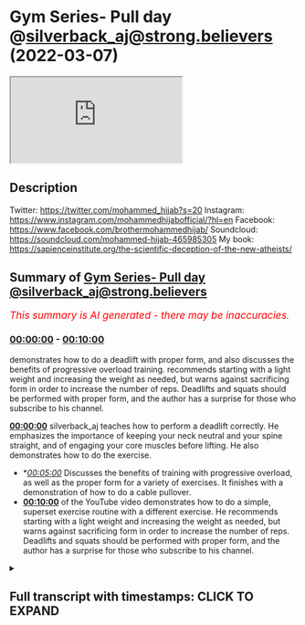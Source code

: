 # Gym Series- Pull day @silverback_aj@strong.believers (2022-03-07)

<iframe loading='lazy' src='https://www.youtube.com/embed/eKMH6Bdj8ak'></iframe>

## Description

Twitter: https://twitter.com/mohammed_hijab?s=20
Instagram: https://www.instagram.com/mohammedhijabofficial/?hl=en
Facebook: https://www.facebook.com/brothermohammedhijab/
Soundcloud: https://soundcloud.com/mohammed-hijab-465985305
My book: https://sapienceinstitute.org/the-scientific-deception-of-the-new-atheists/

## Summary of [Gym Series- Pull day @silverback\_aj@strong.believers](https://www.youtube.com/watch?v=eKMH6Bdj8ak)


*<span style="color:red; font-size:125%">This summary is AI generated - there may be inaccuracies</span>. [](/)*

### [00:00:00](https://www.youtube.com/watch?v=eKMH6Bdj8ak&t=0) - [00:10:00](https://www.youtube.com/watch?v=eKMH6Bdj8ak&t=600)

demonstrates how to do a deadlift with proper form, and also discusses the benefits of progressive overload training. recommends starting with a light weight and increasing the weight as needed, but warns against sacrificing form in order to increase the number of reps. Deadlifts and squats should be performed with proper form, and the author has a surprise for those who subscribe to his channel.

**[00:00:00](https://www.youtube.com/watch?v=eKMH6Bdj8ak&t=0)**  silverback\_aj teaches how to perform a deadlift correctly. He emphasizes the importance of keeping your neck neutral and your spine straight, and of engaging your core muscles before lifting. He also demonstrates how to do the exercise.
* **[00:05:00](https://www.youtube.com/watch?v=eKMH6Bdj8ak&t=300)* Discusses the benefits of training with progressive overload, as well as the proper form for a variety of exercises. It finishes with a demonstration of how to do a cable pullover.
* **[00:10:00](https://www.youtube.com/watch?v=eKMH6Bdj8ak&t=600)** of the YouTube video demonstrates how to do a simple, superset exercise routine with a different exercise. He recommends starting with a light weight and increasing the weight as needed, but warns against sacrificing form in order to increase the number of reps. Deadlifts and squats should be performed with proper form, and the author has a surprise for those who subscribe to his channel.

<details><summary><h2>Full transcript with timestamps: CLICK TO EXPAND</h2></summary>

[0:00:10](https://youtu.be/eKMH6Bdj8ak?t=10) make use of five things before five  
[0:00:11](https://youtu.be/eKMH6Bdj8ak?t=11) things come  
[0:00:12](https://youtu.be/eKMH6Bdj8ak?t=12) what is your health yeah before  
[0:00:15](https://youtu.be/eKMH6Bdj8ak?t=15) your illness  
[0:00:17](https://youtu.be/eKMH6Bdj8ak?t=17) yeah your health and another one  
[0:00:18](https://youtu.be/eKMH6Bdj8ak?t=18) actually whatever one is your youth  
[0:00:20](https://youtu.be/eKMH6Bdj8ak?t=20) before your old age so in many ways  
[0:00:22](https://youtu.be/eKMH6Bdj8ak?t=22) you'll  
[0:00:23](https://youtu.be/eKMH6Bdj8ak?t=23) fill in two aspects of prophetic advice  
[0:00:38](https://youtu.be/eKMH6Bdj8ak?t=38) foreign  
[0:00:48](https://youtu.be/eKMH6Bdj8ak?t=48) this is day two  
[0:00:49](https://youtu.be/eKMH6Bdj8ak?t=49) this is the pool day and i'm here joined  
[0:00:51](https://youtu.be/eKMH6Bdj8ak?t=51) with the big man  
[0:00:54](https://youtu.be/eKMH6Bdj8ak?t=54) i'll talk about this man  
[0:01:03](https://youtu.be/eKMH6Bdj8ak?t=63) [Music]  
[0:01:09](https://youtu.be/eKMH6Bdj8ak?t=69) [Music]  
[0:01:14](https://youtu.be/eKMH6Bdj8ak?t=74) so in today's installment uh what we are  
[0:01:16](https://youtu.be/eKMH6Bdj8ak?t=76) going to be doing is a pool day so it's  
[0:01:18](https://youtu.be/eKMH6Bdj8ak?t=78) for people that are guests it's for  
[0:01:20](https://youtu.be/eKMH6Bdj8ak?t=80) people that are you know really have a  
[0:01:21](https://youtu.be/eKMH6Bdj8ak?t=81) busy lifestyle and they really want to  
[0:01:23](https://youtu.be/eKMH6Bdj8ak?t=83) get every muscle group completed their  
[0:01:25](https://youtu.be/eKMH6Bdj8ak?t=85) split right three day split push ball  
[0:01:26](https://youtu.be/eKMH6Bdj8ak?t=86) legs and today's one is the poor one as  
[0:01:28](https://youtu.be/eKMH6Bdj8ak?t=88) i just said and we're gonna be doing um  
[0:01:30](https://youtu.be/eKMH6Bdj8ak?t=90) a complete back session and biceps  
[0:01:32](https://youtu.be/eKMH6Bdj8ak?t=92) starting with the compounds then  
[0:01:34](https://youtu.be/eKMH6Bdj8ak?t=94) isolating the muscles and uh yeah we're  
[0:01:36](https://youtu.be/eKMH6Bdj8ak?t=96) just gonna kill it it's gonna be based  
[0:01:37](https://youtu.be/eKMH6Bdj8ak?t=97) on muscle hypertrophy trying to put on  
[0:01:39](https://youtu.be/eKMH6Bdj8ak?t=99) some good size maintain strength and uh  
[0:01:42](https://youtu.be/eKMH6Bdj8ak?t=102) just really enjoy the session i'm gonna  
[0:01:44](https://youtu.be/eKMH6Bdj8ak?t=104) make that solo about games that's it man  
[0:01:45](https://youtu.be/eKMH6Bdj8ak?t=105) can i make this all right yes well let's  
[0:01:47](https://youtu.be/eKMH6Bdj8ak?t=107) see what we can do let's see if you guys  
[0:01:48](https://youtu.be/eKMH6Bdj8ak?t=108) can keep up with the chat  
[0:01:50](https://youtu.be/eKMH6Bdj8ak?t=110) [Laughter]  
[0:01:52](https://youtu.be/eKMH6Bdj8ak?t=112) so stay tuned watch the exercises  
[0:01:54](https://youtu.be/eKMH6Bdj8ak?t=114) carefully and follow the routine the  
[0:01:55](https://youtu.be/eKMH6Bdj8ak?t=115) shuttle and you'll make some uh  
[0:01:57](https://youtu.be/eKMH6Bdj8ak?t=117) silverback gains like  
[0:01:59](https://youtu.be/eKMH6Bdj8ak?t=119) like him and him yeah yeah before we  
[0:02:01](https://youtu.be/eKMH6Bdj8ak?t=121) start the main compounds we're going to  
[0:02:03](https://youtu.be/eKMH6Bdj8ak?t=123) be starting with some dynamic stretching  
[0:02:04](https://youtu.be/eKMH6Bdj8ak?t=124) it's extremely important that you warm  
[0:02:05](https://youtu.be/eKMH6Bdj8ak?t=125) up your lower back in particular your  
[0:02:07](https://youtu.be/eKMH6Bdj8ak?t=127) whole posterior chain because we'll be  
[0:02:09](https://youtu.be/eKMH6Bdj8ak?t=129) doing some heavy lifting with the  
[0:02:10](https://youtu.be/eKMH6Bdj8ak?t=130) dentist let's go first thing i love to  
[0:02:12](https://youtu.be/eKMH6Bdj8ak?t=132) do is uh a nice i call it window wipers  
[0:02:15](https://youtu.be/eKMH6Bdj8ak?t=135) but follow me  
[0:02:16](https://youtu.be/eKMH6Bdj8ak?t=136) lay on your back  
[0:02:17](https://youtu.be/eKMH6Bdj8ak?t=137) knees up hands wide and try to drop your  
[0:02:19](https://youtu.be/eKMH6Bdj8ak?t=139) knees from side to side it's a great way  
[0:02:21](https://youtu.be/eKMH6Bdj8ak?t=141) to really stretch the lower back you do  
[0:02:24](https://youtu.be/eKMH6Bdj8ak?t=144) dynamic stretching when warming up and  
[0:02:26](https://youtu.be/eKMH6Bdj8ak?t=146) you do the static stretching at the end  
[0:02:27](https://youtu.be/eKMH6Bdj8ak?t=147) so do about 20 reps  
[0:02:29](https://youtu.be/eKMH6Bdj8ak?t=149) two sets  
[0:02:31](https://youtu.be/eKMH6Bdj8ak?t=151) all right last one we're going to do is  
[0:02:32](https://youtu.be/eKMH6Bdj8ak?t=152) another nice low back stretch lay on  
[0:02:33](https://youtu.be/eKMH6Bdj8ak?t=153) your back hands across your knees and  
[0:02:35](https://youtu.be/eKMH6Bdj8ak?t=155) trying to pull your knees to your chest  
[0:02:37](https://youtu.be/eKMH6Bdj8ak?t=157) all right guys first exercise that we're  
[0:02:39](https://youtu.be/eKMH6Bdj8ak?t=159) going to be doing on this pool day is in  
[0:02:40](https://youtu.be/eKMH6Bdj8ak?t=160) my opinion the king of all exercises  
[0:02:42](https://youtu.be/eKMH6Bdj8ak?t=162) alongside the squats but it's a deadlift  
[0:02:44](https://youtu.be/eKMH6Bdj8ak?t=164) so this will be the major compound that  
[0:02:45](https://youtu.be/eKMH6Bdj8ak?t=165) we're going to be doing i want to  
[0:02:48](https://youtu.be/eKMH6Bdj8ak?t=168) like really put emphasis on how  
[0:02:49](https://youtu.be/eKMH6Bdj8ak?t=169) important it is for you guys to really  
[0:02:50](https://youtu.be/eKMH6Bdj8ak?t=170) watch your phone when you're dead  
[0:02:51](https://youtu.be/eKMH6Bdj8ak?t=171) lifting i myself have learned the hard  
[0:02:53](https://youtu.be/eKMH6Bdj8ak?t=173) way back in a few years ago i've hurt my  
[0:02:54](https://youtu.be/eKMH6Bdj8ak?t=174) back many times so now i've i like to  
[0:02:57](https://youtu.be/eKMH6Bdj8ak?t=177) think i've perfected the form so this is  
[0:02:59](https://youtu.be/eKMH6Bdj8ak?t=179) how we're going to do it the few  
[0:03:00](https://youtu.be/eKMH6Bdj8ak?t=180) mistakes that people make they do touch  
[0:03:02](https://youtu.be/eKMH6Bdj8ak?t=182) and go reps touching gorillas gonna give  
[0:03:04](https://youtu.be/eKMH6Bdj8ak?t=184) you the tendency to shoot your hips up  
[0:03:06](https://youtu.be/eKMH6Bdj8ak?t=186) so i'll just demonstrate how i would how  
[0:03:08](https://youtu.be/eKMH6Bdj8ak?t=188) i'll do it as i'm showing you so  
[0:03:10](https://youtu.be/eKMH6Bdj8ak?t=190) feet quite narrow a bit more narrower  
[0:03:11](https://youtu.be/eKMH6Bdj8ak?t=191) than shoulder width you want to get your  
[0:03:13](https://youtu.be/eKMH6Bdj8ak?t=193) hands on either side of your body on the  
[0:03:14](https://youtu.be/eKMH6Bdj8ak?t=194) outside of your knees so what you want  
[0:03:17](https://youtu.be/eKMH6Bdj8ak?t=197) to do before lifting up i do alternating  
[0:03:19](https://youtu.be/eKMH6Bdj8ak?t=199) grip  
[0:03:20](https://youtu.be/eKMH6Bdj8ak?t=200) so you want to be here take a deep  
[0:03:22](https://youtu.be/eKMH6Bdj8ak?t=202) breath it's so important to tighten up  
[0:03:24](https://youtu.be/eKMH6Bdj8ak?t=204) your core engage your core before you  
[0:03:25](https://youtu.be/eKMH6Bdj8ak?t=205) lift so what you want to do imagine  
[0:03:26](https://youtu.be/eKMH6Bdj8ak?t=206) you're breaking the bar engage your lats  
[0:03:29](https://youtu.be/eKMH6Bdj8ak?t=209) take a deep breath  
[0:03:30](https://youtu.be/eKMH6Bdj8ak?t=210) engage the lats and then lift full  
[0:03:32](https://youtu.be/eKMH6Bdj8ak?t=212) explosive control it on the way down  
[0:03:35](https://youtu.be/eKMH6Bdj8ak?t=215) let it fully hit the ground reset take a  
[0:03:37](https://youtu.be/eKMH6Bdj8ak?t=217) new breath  
[0:03:39](https://youtu.be/eKMH6Bdj8ak?t=219) explosive on the way up control it down  
[0:03:42](https://youtu.be/eKMH6Bdj8ak?t=222) deep breath  
[0:03:53](https://youtu.be/eKMH6Bdj8ak?t=233) now ladies and gentlemen this is a  
[0:03:54](https://youtu.be/eKMH6Bdj8ak?t=234) deadlift  
[0:03:55](https://youtu.be/eKMH6Bdj8ak?t=235) initially let me see what that form is  
[0:03:57](https://youtu.be/eKMH6Bdj8ak?t=237) saying  
[0:03:59](https://youtu.be/eKMH6Bdj8ak?t=239) lovely rep just a bit more emphasis on  
[0:04:02](https://youtu.be/eKMH6Bdj8ak?t=242) your chest coming up first not your hips  
[0:04:03](https://youtu.be/eKMH6Bdj8ak?t=243) there we go much better on the way down  
[0:04:06](https://youtu.be/eKMH6Bdj8ak?t=246) keep it together drop your hips a little  
[0:04:07](https://youtu.be/eKMH6Bdj8ak?t=247) bit more on the way down  
[0:04:09](https://youtu.be/eKMH6Bdj8ak?t=249) drop your hips more there we go much  
[0:04:11](https://youtu.be/eKMH6Bdj8ak?t=251) better keep your chest sticking out like  
[0:04:13](https://youtu.be/eKMH6Bdj8ak?t=253) the whole time even when you're going  
[0:04:14](https://youtu.be/eKMH6Bdj8ak?t=254) down yeah try and keep you you want to  
[0:04:16](https://youtu.be/eKMH6Bdj8ak?t=256) see your chest in the mirror at all  
[0:04:17](https://youtu.be/eKMH6Bdj8ak?t=257) times so one thing i want to add i'm  
[0:04:19](https://youtu.be/eKMH6Bdj8ak?t=259) guilty of it myself is uh when you're  
[0:04:21](https://youtu.be/eKMH6Bdj8ak?t=261) dead lifting you want to try and keep  
[0:04:22](https://youtu.be/eKMH6Bdj8ak?t=262) your neck neutral of your spine so you  
[0:04:24](https://youtu.be/eKMH6Bdj8ak?t=264) might see me in this video doing it but  
[0:04:26](https://youtu.be/eKMH6Bdj8ak?t=266) it's just a habit but you don't want to  
[0:04:27](https://youtu.be/eKMH6Bdj8ak?t=267) have your neck pointed up too much  
[0:04:28](https://youtu.be/eKMH6Bdj8ak?t=268) because you could strain your neck but  
[0:04:29](https://youtu.be/eKMH6Bdj8ak?t=269) you want to try and keep your your neck  
[0:04:31](https://youtu.be/eKMH6Bdj8ak?t=271) neutral with your spine so you're coming  
[0:04:33](https://youtu.be/eKMH6Bdj8ak?t=273) up together and just keeping it tight  
[0:04:51](https://youtu.be/eKMH6Bdj8ak?t=291) [Applause]  
[0:05:04](https://youtu.be/eKMH6Bdj8ak?t=304) and then we'll be doing about four major  
[0:05:06](https://youtu.be/eKMH6Bdj8ak?t=306) working sets  
[0:05:26](https://youtu.be/eKMH6Bdj8ak?t=326) drop the hips as you come down  
[0:05:30](https://youtu.be/eKMH6Bdj8ak?t=330) good job stop stop stop stop stop stop  
[0:05:34](https://youtu.be/eKMH6Bdj8ak?t=334) okay  
[0:05:37](https://youtu.be/eKMH6Bdj8ak?t=337) you need to drop your hips as you're  
[0:05:38](https://youtu.be/eKMH6Bdj8ak?t=338) coming down when the ball passes your  
[0:05:39](https://youtu.be/eKMH6Bdj8ak?t=339) knee bro you need to drop bend the knees  
[0:05:41](https://youtu.be/eKMH6Bdj8ak?t=341) and sit into your hips yes exactly yeah  
[0:05:43](https://youtu.be/eKMH6Bdj8ak?t=343) okay just to take the strain out i'll go  
[0:05:45](https://youtu.be/eKMH6Bdj8ak?t=345) back here we can be low back okay let's  
[0:05:47](https://youtu.be/eKMH6Bdj8ak?t=347) try again come on give me three more  
[0:05:49](https://youtu.be/eKMH6Bdj8ak?t=349) reps okay  
[0:05:50](https://youtu.be/eKMH6Bdj8ak?t=350) stand with your chest don't let your  
[0:05:52](https://youtu.be/eKMH6Bdj8ak?t=352) hips shoot up let's go again  
[0:05:53](https://youtu.be/eKMH6Bdj8ak?t=353) sit into your hips sit yes  
[0:05:56](https://youtu.be/eKMH6Bdj8ak?t=356) much better  
[0:05:57](https://youtu.be/eKMH6Bdj8ak?t=357) let's go again sit into your hips  
[0:05:59](https://youtu.be/eKMH6Bdj8ak?t=359) good mind look straight don't look at me  
[0:06:02](https://youtu.be/eKMH6Bdj8ak?t=362) let's go  
[0:06:06](https://youtu.be/eKMH6Bdj8ak?t=366) so one of the main things in regards to  
[0:06:08](https://youtu.be/eKMH6Bdj8ak?t=368) muscle hyper if you wanted to gain  
[0:06:09](https://youtu.be/eKMH6Bdj8ak?t=369) muscle is you want to do progressive  
[0:06:11](https://youtu.be/eKMH6Bdj8ak?t=371) overload you want to overload the muscle  
[0:06:13](https://youtu.be/eKMH6Bdj8ak?t=373) and try and keep a good rep range so  
[0:06:15](https://youtu.be/eKMH6Bdj8ak?t=375) working sets now got four plates on here  
[0:06:17](https://youtu.be/eKMH6Bdj8ak?t=377) gonna aim for about five reps maybe more  
[0:06:19](https://youtu.be/eKMH6Bdj8ak?t=379) but um  
[0:06:20](https://youtu.be/eKMH6Bdj8ak?t=380) yeah just enjoy it and make sure the  
[0:06:22](https://youtu.be/eKMH6Bdj8ak?t=382) form is perfected we'll be doing about  
[0:06:24](https://youtu.be/eKMH6Bdj8ak?t=384) three to four workout sets on this and  
[0:06:26](https://youtu.be/eKMH6Bdj8ak?t=386) you want to be at around eighty percent  
[0:06:27](https://youtu.be/eKMH6Bdj8ak?t=387) of your one rep max it's a good place to  
[0:06:29](https://youtu.be/eKMH6Bdj8ak?t=389) be out for your working sets let's go  
[0:06:37](https://youtu.be/eKMH6Bdj8ak?t=397) is  
[0:06:58](https://youtu.be/eKMH6Bdj8ak?t=418) all right guys  
[0:07:00](https://youtu.be/eKMH6Bdj8ak?t=420) as you just saw  
[0:07:03](https://youtu.be/eKMH6Bdj8ak?t=423) instead of this platform in it just so i  
[0:07:04](https://youtu.be/eKMH6Bdj8ak?t=424) can say i'm a bit taller but anyways um  
[0:07:06](https://youtu.be/eKMH6Bdj8ak?t=426) martial are strong but as you guys can  
[0:07:08](https://youtu.be/eKMH6Bdj8ak?t=428) see the form is not what you guys should  
[0:07:10](https://youtu.be/eKMH6Bdj8ak?t=430) follow  
[0:07:14](https://youtu.be/eKMH6Bdj8ak?t=434) right now so uh the form could be a lot  
[0:07:16](https://youtu.be/eKMH6Bdj8ak?t=436) better he's rounding his lumbar spine  
[0:07:17](https://youtu.be/eKMH6Bdj8ak?t=437) he's shooting his hips up first okay  
[0:07:21](https://youtu.be/eKMH6Bdj8ak?t=441) but other than that obviously the  
[0:07:22](https://youtu.be/eKMH6Bdj8ak?t=442) strength is there but guys never go  
[0:07:24](https://youtu.be/eKMH6Bdj8ak?t=444) heavier and chase numbers if you haven't  
[0:07:26](https://youtu.be/eKMH6Bdj8ak?t=446) pat in the form okay this is a good  
[0:07:27](https://youtu.be/eKMH6Bdj8ak?t=447) point well i've actually hurt my bike  
[0:07:29](https://youtu.be/eKMH6Bdj8ak?t=449) before many times my club i've done it  
[0:07:31](https://youtu.be/eKMH6Bdj8ak?t=451) was ironically it was not actually going  
[0:07:33](https://youtu.be/eKMH6Bdj8ak?t=453) back it was doing something else it  
[0:07:34](https://youtu.be/eKMH6Bdj8ak?t=454) could happen bro because it is it's the  
[0:07:36](https://youtu.be/eKMH6Bdj8ak?t=456) same mechanics you're not if you're not  
[0:07:37](https://youtu.be/eKMH6Bdj8ak?t=457) bracing your core properly and you're  
[0:07:38](https://youtu.be/eKMH6Bdj8ak?t=458) pulling and that causes an extra  
[0:07:40](https://youtu.be/eKMH6Bdj8ak?t=460) extension of the muscle fibers and bulk  
[0:07:42](https://youtu.be/eKMH6Bdj8ak?t=462) you pull the muscle absolutely don't do  
[0:07:43](https://youtu.be/eKMH6Bdj8ak?t=463) that your weighted pull-ups  
[0:07:45](https://youtu.be/eKMH6Bdj8ak?t=465) uh if you find normal pull-ups easy then  
[0:07:48](https://youtu.be/eKMH6Bdj8ak?t=468) just do weighted pull-ups these will  
[0:07:50](https://youtu.be/eKMH6Bdj8ak?t=470) really bring out your lats we're gonna  
[0:07:51](https://youtu.be/eKMH6Bdj8ak?t=471) do about four sets  
[0:07:53](https://youtu.be/eKMH6Bdj8ak?t=473) eight to twelve reps  
[0:07:59](https://youtu.be/eKMH6Bdj8ak?t=479) [Music]  
[0:08:12](https://youtu.be/eKMH6Bdj8ak?t=492) [Music]  
[0:08:14](https://youtu.be/eKMH6Bdj8ak?t=494) peace  
[0:08:32](https://youtu.be/eKMH6Bdj8ak?t=512) so next exercise for mid back and lats  
[0:08:35](https://youtu.be/eKMH6Bdj8ak?t=515) four sets of ten reps which exercise  
[0:08:38](https://youtu.be/eKMH6Bdj8ak?t=518) what's your size i don't even remember  
[0:08:40](https://youtu.be/eKMH6Bdj8ak?t=520) the name see the rose yeah  
[0:08:51](https://youtu.be/eKMH6Bdj8ak?t=531) [Music]  
[0:09:08](https://youtu.be/eKMH6Bdj8ak?t=548) all right guys  
[0:09:10](https://youtu.be/eKMH6Bdj8ak?t=550) when you train  
[0:09:11](https://youtu.be/eKMH6Bdj8ak?t=551) push yourself when you go to work at  
[0:09:13](https://youtu.be/eKMH6Bdj8ak?t=553) literally 80 to 90 of your one rep max  
[0:09:16](https://youtu.be/eKMH6Bdj8ak?t=556) not all the time most of the time  
[0:09:18](https://youtu.be/eKMH6Bdj8ak?t=558) because you really want to  
[0:09:20](https://youtu.be/eKMH6Bdj8ak?t=560) basically push yourself  
[0:09:29](https://youtu.be/eKMH6Bdj8ak?t=569) give it a little hold so this was the  
[0:09:31](https://youtu.be/eKMH6Bdj8ak?t=571) last exercise that we're doing a good  
[0:09:32](https://youtu.be/eKMH6Bdj8ak?t=572) way to finish it up i like to always  
[0:09:34](https://youtu.be/eKMH6Bdj8ak?t=574) superset the last back exercise with  
[0:09:36](https://youtu.be/eKMH6Bdj8ak?t=576) some sort of pullover so it's a cable  
[0:09:38](https://youtu.be/eKMH6Bdj8ak?t=578) pull over primarily targets your laps  
[0:09:40](https://youtu.be/eKMH6Bdj8ak?t=580) and just want to show you guys how we do  
[0:09:43](https://youtu.be/eKMH6Bdj8ak?t=583) it right here  
[0:09:44](https://youtu.be/eKMH6Bdj8ak?t=584) put it in keep your arms fairly straight  
[0:09:47](https://youtu.be/eKMH6Bdj8ak?t=587) right there you want to throw it in  
[0:09:48](https://youtu.be/eKMH6Bdj8ak?t=588) stretch squeeze  
[0:09:51](https://youtu.be/eKMH6Bdj8ak?t=591) it  
[0:09:52](https://youtu.be/eKMH6Bdj8ak?t=592) squeeze you don't want to do this  
[0:09:53](https://youtu.be/eKMH6Bdj8ak?t=593) because it's going to become a tricep  
[0:09:55](https://youtu.be/eKMH6Bdj8ak?t=595) extension so you want to be here  
[0:09:56](https://youtu.be/eKMH6Bdj8ak?t=596) angle of your arm is fixed  
[0:09:58](https://youtu.be/eKMH6Bdj8ak?t=598) squeeze it into your belly button  
[0:10:01](https://youtu.be/eKMH6Bdj8ak?t=601) squeeze  
[0:10:02](https://youtu.be/eKMH6Bdj8ak?t=602) [Music]  
[0:10:04](https://youtu.be/eKMH6Bdj8ak?t=604) um obviously you're super setting so  
[0:10:06](https://youtu.be/eKMH6Bdj8ak?t=606) whatever how many sets you're doing on  
[0:10:07](https://youtu.be/eKMH6Bdj8ak?t=607) the exercise before just superset it  
[0:10:09](https://youtu.be/eKMH6Bdj8ak?t=609) with this  
[0:10:11](https://youtu.be/eKMH6Bdj8ak?t=611) so with this one you don't have to go  
[0:10:12](https://youtu.be/eKMH6Bdj8ak?t=612) super heavy  
[0:10:13](https://youtu.be/eKMH6Bdj8ak?t=613) keep it a bit lower so you can control  
[0:10:15](https://youtu.be/eKMH6Bdj8ak?t=615) it and you want to keep your back almost  
[0:10:17](https://youtu.be/eKMH6Bdj8ak?t=617) straight slightly maybe even tilted  
[0:10:19](https://youtu.be/eKMH6Bdj8ak?t=619) forward and you want to bring it right  
[0:10:21](https://youtu.be/eKMH6Bdj8ak?t=621) into your waist  
[0:10:29](https://youtu.be/eKMH6Bdj8ak?t=629) all right guys just want to add one last  
[0:10:31](https://youtu.be/eKMH6Bdj8ak?t=631) thing we need for example when it comes  
[0:10:32](https://youtu.be/eKMH6Bdj8ak?t=632) to training is um to an extent on  
[0:10:34](https://youtu.be/eKMH6Bdj8ak?t=634) certain exercises it's okay to sacrifice  
[0:10:36](https://youtu.be/eKMH6Bdj8ak?t=636) a little bit of form if it means you can  
[0:10:38](https://youtu.be/eKMH6Bdj8ak?t=638) force out a few more reps having said  
[0:10:40](https://youtu.be/eKMH6Bdj8ak?t=640) that never do on deadlifts or squats or  
[0:10:42](https://youtu.be/eKMH6Bdj8ak?t=642) these kind of big compound exercises  
[0:10:43](https://youtu.be/eKMH6Bdj8ak?t=643) because the risk of injuries is  
[0:10:45](https://youtu.be/eKMH6Bdj8ak?t=645) absolutely not worth it something like  
[0:10:47](https://youtu.be/eKMH6Bdj8ak?t=647) this you can tend to roll a little bit  
[0:10:49](https://youtu.be/eKMH6Bdj8ak?t=649) but just don't be too excessive and lean  
[0:10:51](https://youtu.be/eKMH6Bdj8ak?t=651) all the way back  
[0:10:52](https://youtu.be/eKMH6Bdj8ak?t=652) so now just for the video i'm going to  
[0:10:53](https://youtu.be/eKMH6Bdj8ak?t=653) stack this machine out charlotte don't  
[0:10:55](https://youtu.be/eKMH6Bdj8ak?t=655) hurt myself  
[0:10:56](https://youtu.be/eKMH6Bdj8ak?t=656) and uh yeah  
[0:11:08](https://youtu.be/eKMH6Bdj8ak?t=668) [Music]  
[0:11:11](https://youtu.be/eKMH6Bdj8ak?t=671) come on keep going  
[0:11:12](https://youtu.be/eKMH6Bdj8ak?t=672) keep going all the way in all the way in  
[0:11:14](https://youtu.be/eKMH6Bdj8ak?t=674) come on  
[0:11:16](https://youtu.be/eKMH6Bdj8ak?t=676) moving on to biceps straight bar kills  
[0:11:18](https://youtu.be/eKMH6Bdj8ak?t=678) again it's very important to not swing  
[0:11:19](https://youtu.be/eKMH6Bdj8ak?t=679) when you're doing it keep your elbows by  
[0:11:21](https://youtu.be/eKMH6Bdj8ak?t=681) your side and make sure your elbows are  
[0:11:23](https://youtu.be/eKMH6Bdj8ak?t=683) not moving from position either again  
[0:11:24](https://youtu.be/eKMH6Bdj8ak?t=684) when we start going heavier the form  
[0:11:26](https://youtu.be/eKMH6Bdj8ak?t=686) might get  
[0:11:45](https://youtu.be/eKMH6Bdj8ak?t=705) [Applause]  
[0:11:47](https://youtu.be/eKMH6Bdj8ak?t=707) [Music]  
[0:12:09](https://youtu.be/eKMH6Bdj8ak?t=729) aiming for about 12 to 16 reps form make  
[0:12:11](https://youtu.be/eKMH6Bdj8ak?t=731) sure you're not swinging guys  
[0:12:27](https://youtu.be/eKMH6Bdj8ak?t=747) how did you find that guys  
[0:12:28](https://youtu.be/eKMH6Bdj8ak?t=748) amazing session honestly  
[0:12:30](https://youtu.be/eKMH6Bdj8ak?t=750) deadlifts were great i could have gone a  
[0:12:32](https://youtu.be/eKMH6Bdj8ak?t=752) bit heavy i'm sure you could have gone  
[0:12:33](https://youtu.be/eKMH6Bdj8ak?t=753) heavier but guys nobody's about  
[0:12:35](https://youtu.be/eKMH6Bdj8ak?t=755) technique right his form was a bit  
[0:12:48](https://youtu.be/eKMH6Bdj8ak?t=768) it's good to have  
[0:12:50](https://youtu.be/eKMH6Bdj8ak?t=770) an example of how not to do something  
[0:12:52](https://youtu.be/eKMH6Bdj8ak?t=772) okay there you go the guy who kept  
[0:12:54](https://youtu.be/eKMH6Bdj8ak?t=774) making mistake in his prayer with the  
[0:12:55](https://youtu.be/eKMH6Bdj8ak?t=775) professor  
[0:12:56](https://youtu.be/eKMH6Bdj8ak?t=776) yeah yeah exactly yeah sometimes you  
[0:12:58](https://youtu.be/eKMH6Bdj8ak?t=778) need like you know you've got the a star  
[0:13:00](https://youtu.be/eKMH6Bdj8ak?t=780) answer the teachers to do this with you  
[0:13:01](https://youtu.be/eKMH6Bdj8ak?t=781) right give you the a style so like my  
[0:13:03](https://youtu.be/eKMH6Bdj8ak?t=783) type of ones and they give  
[0:13:05](https://youtu.be/eKMH6Bdj8ak?t=785) [Laughter]  
[0:13:08](https://youtu.be/eKMH6Bdj8ak?t=788) so you see how not to do it you know  
[0:13:09](https://youtu.be/eKMH6Bdj8ak?t=789) yeah so yeah that's good number i'm  
[0:13:11](https://youtu.be/eKMH6Bdj8ak?t=791) happy that you actually done it with me  
[0:13:12](https://youtu.be/eKMH6Bdj8ak?t=792) because it wouldn't have made sense to  
[0:13:14](https://youtu.be/eKMH6Bdj8ak?t=794) go heavier and and risk an injury right  
[0:13:17](https://youtu.be/eKMH6Bdj8ak?t=797) 100  
[0:13:18](https://youtu.be/eKMH6Bdj8ak?t=798) deadlifts like for example of any  
[0:13:20](https://youtu.be/eKMH6Bdj8ak?t=800) exercise deadlifts and squats be sure  
[0:13:22](https://youtu.be/eKMH6Bdj8ak?t=802) that your form is patterned literally 10  
[0:13:24](https://youtu.be/eKMH6Bdj8ak?t=804) out of 10 because it's not i made up for  
[0:13:26](https://youtu.be/eKMH6Bdj8ak?t=806) it right in other forms he made up for a  
[0:13:28](https://youtu.be/eKMH6Bdj8ak?t=808) bicep curls his biceps are a bit  
[0:13:30](https://youtu.be/eKMH6Bdj8ak?t=810) stronger than mine  
[0:13:32](https://youtu.be/eKMH6Bdj8ak?t=812) well it doesn't it well maybe it looks  
[0:13:34](https://youtu.be/eKMH6Bdj8ak?t=814) like that when i'm when i'm cutting away  
[0:13:36](https://youtu.be/eKMH6Bdj8ak?t=816) but it doesn't matter  
[0:13:37](https://youtu.be/eKMH6Bdj8ak?t=817) you do surprise me with your strength  
[0:13:38](https://youtu.be/eKMH6Bdj8ak?t=818) though  
[0:13:41](https://youtu.be/eKMH6Bdj8ak?t=821) absolutely i mean  
[0:13:45](https://youtu.be/eKMH6Bdj8ak?t=825) all right well thank you very much guys  
[0:13:47](https://youtu.be/eKMH6Bdj8ak?t=827) for making sure that you know you  
[0:13:48](https://youtu.be/eKMH6Bdj8ak?t=828) subscribe to this man here for more  
[0:13:50](https://youtu.be/eKMH6Bdj8ak?t=830) because i'm not going to be doing these  
[0:13:51](https://youtu.be/eKMH6Bdj8ak?t=831) videos all the time what is your youtube  
[0:13:52](https://youtu.be/eKMH6Bdj8ak?t=832) channel it's just my name  
[0:13:54](https://youtu.be/eKMH6Bdj8ak?t=834) and my instagram is silverback  
[0:13:56](https://youtu.be/eKMH6Bdj8ak?t=836) underscore aj how are you  
[0:13:58](https://youtu.be/eKMH6Bdj8ak?t=838) mine is strong believers  
[0:14:00](https://youtu.be/eKMH6Bdj8ak?t=840) strong.believers on instagram and just  
[0:14:01](https://youtu.be/eKMH6Bdj8ak?t=841) strong believers on youtube uh we've got  
[0:14:03](https://youtu.be/eKMH6Bdj8ak?t=843) some workouts on there for full full  
[0:14:05](https://youtu.be/eKMH6Bdj8ak?t=845) body workouts  
[0:14:06](https://youtu.be/eKMH6Bdj8ak?t=846) cool that's fantastic and obviously you  
[0:14:08](https://youtu.be/eKMH6Bdj8ak?t=848) guys know  
[0:14:10](https://youtu.be/eKMH6Bdj8ak?t=850) hit that subscribe button  
[0:14:12](https://youtu.be/eKMH6Bdj8ak?t=852) but i'm not even gonna tell you to do  
[0:14:13](https://youtu.be/eKMH6Bdj8ak?t=853) that because you should have already  
[0:14:14](https://youtu.be/eKMH6Bdj8ak?t=854) done it a long time to go and shame on  
[0:14:16](https://youtu.be/eKMH6Bdj8ak?t=856) you if you haven't  
[0:14:19](https://youtu.be/eKMH6Bdj8ak?t=859) seen  
</details>